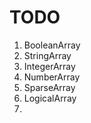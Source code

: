TODO
====

1. BooleanArray
2. StringArray
3. IntegerArray
4. NumberArray
5. SparseArray
6. LogicalArray
7. 
